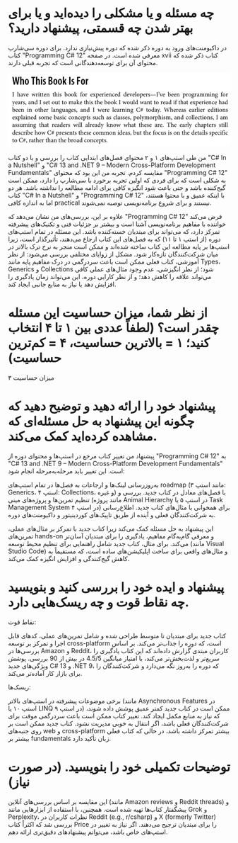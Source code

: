 # چه مسئله و یا مشکلی را دیده‌اید و یا برای بهتر شدن چه قسمتی، پیشنهاد دارید؟

در داکیومنت‌های ورود به دوره ذکر شده که دوره پیش‌نیازی ندارد. برای دوره سی‌شارپ کتاب "Programming C# 12" معرفی شده است. در صفحه xvii کتاب ذکر شده که محتوای آن برای توسعه‌دهندگانی است که تجربه قبلی دارند.

![alt text](image.png)

من طی استپ‌های ۱ و ۲ محتوای فصل‌های ابتدایی کتاب را بررسی و با دو کتاب "C# In a Nutshell" و "C# 13 and .NET 9 – Modern Cross-Platform Development Fundamentals" مقایسه کردم. تجربه من این بود که محتوای "Programming C# 12" به شکلی است که برای فردی که اولین تجربه برخورد با سی‌شارپ را دارد، ممکن است گیج‌کننده باشد و حتی باعث شود انگیزه کافی برای ادامه مطالعه را نداشته باشد. هر دو کتاب "C# In a Nutshell" و "Programming C# 12" با اینکه عمیق و با محتوا هستند، اما به اندازه کافی practical نیستند و برای شروع برنامه‌نویسی توصیه نمی‌شوند.

علاوه بر این، بررسی‌های من نشان می‌دهد که "Programming C# 12" فرض می‌کند خواننده با مفاهیم برنامه‌نویسی آشنا است و بیشتر بر جزئیات فنی و تکنیک‌های پیشرفته تمرکز دارد، که می‌تواند برای مبتدیان خسته‌کننده باشد. این مسئله در تمام استپ‌های دوره (از استپ ۱ تا ۱۱) که به فصل‌های این کتاب ارجاع می‌دهند، تأثیرگذار است، زیرا استپ‌ها بر پایه مطالعه این کتاب ساخته شده‌اند و ممکن است منجر به نرخ ترک بالاتر در میان شرکت‌کنندگان تازه‌کار شود. مشکل از زوایای مختلفی بررسی می‌شود: از نظر آموزشی، کتاب فعلی ممکن است باعث سردرگمی در درک مفاهیم پایه مانند Types، Generics و Collections شود؛ از نظر انگیزشی، عدم وجود مثال‌های عملی کافی می‌تواند علاقه را کاهش دهد؛ و از نظر کارایی دوره، این می‌تواند زمان یادگیری را افزایش دهد یا نیاز به منابع جانبی ایجاد کند.

# از نظر شما، میزان حساسیت این مسئله چقدر است؟ (لطفاً عددی بین ۱ تا ۴ انتخاب کنید؛ ۱ = بالاترین حساسیت، ۴ = کم‌ترین حساسیت)

میزان حساسیت ۳

# پیشنهاد خود را ارائه دهید و توضیح دهید که چگونه این پیشنهاد به حل مسئله‌ای که مشاهده کرده‌اید کمک می‌کند.
پیشنهاد من تغییر کتاب مرجع در استپ‌ها و محتوای دوره از "Programming C# 12" به "C# 13 and .NET 9 – Modern Cross-Platform Development Fundamentals" است. این تغییر باید مرحله‌به‌مرحله انجام شود:

به‌روزرسانی لینک‌ها و ارجاعات به فصل‌ها در تمام استپ‌های roadmap (مانند استپ ۳: Generics، استپ ۴: Collections، و غیره) با فصل‌های معادل در کتاب جدید.
بررسی و تنظیم تمرین‌ها و پروژه‌های مینی (مانند پروژه Animal Hierarchy در استپ ۵ یا Task Management System در استپ ۴) برای همخوانی با مثال‌های کتاب جدید.
اطلاع‌رسانی به شرکت‌کنندگان فعلی و آینده از طریق تاپیک‌های کوردینیتور و داکیومنت‌های دوره.

این پیشنهاد به حل مسئله کمک می‌کند زیرا کتاب جدید با تمرکز بر مثال‌های عملی، تمرین‌های hands-on و معرفی گام‌به‌گام مفاهیم، یادگیری را برای مبتدیان آسان‌تر می‌کند. برای مثال، کتاب جدید شامل راهنمایی برای تنظیم محیط توسعه (مانند Visual Studio Code) و مثال‌های واقعی برای ساخت اپلیکیشن‌های ساده است، که مستقیماً به کاهش گیج‌کنندگی و افزایش انگیزه کمک می‌کند.

# پیشنهاد و ایده خود را بررسی کنید و بنویسید چه نقاط قوت و چه ریسک‌هایی دارد.

نقاط قوت:

کتاب جدید برای مبتدیان تا متوسط طراحی شده و شامل تمرین‌های عملی، کدهای قابل اجرا و تمرکز بر توسعه cross-platform است، که دوره را جذاب‌تر می‌کند.
بر اساس بررسی‌ها در Amazon و Reddit، کاربران مبتدی گزارش داده‌اند که این کتاب یادگیری را سریع‌تر و لذت‌بخش‌تر می‌کند، با امتیاز میانگین 4.5/5 در بیش از 90 بررسی.
پوشش ویژگی‌های جدید C# 13 و .NET 9، که دوره را به‌روز نگه می‌دارد و شرکت‌کنندگان را برای بازار کار آماده‌تر می‌کند.

ریسک‌ها:

برخی موضوعات پیشرفته در استپ‌های بالاتر (مانند Asynchronous Features در استپ ۱۰ یا LINQ در استپ ۹) ممکن است در کتاب جدید کمتر عمیق پوشش داده شوند، که نیاز به منابع مکمل ایجاد کند.
تغییر کتاب ممکن است باعث سردرگمی موقت برای شرکت‌کنندگان فعلی باشد، اگر انتقال به خوبی مدیریت نشود.
کتاب جدید ممکن است بر روی جنبه‌های web و cross-platform بیشتر تمرکز داشته باشد، در حالی که کتاب فعلی بیشتر بر fundamentals زبان تأکید دارد.

# توضیحات تکمیلی خود را بنویسید. (در صورت نیاز)

این مقایسه بر اساس بررسی‌های آنلاین (مانند Amazon reviews و Reddit threads) و پیشگفتار کتاب‌ها تهیه شده است. همچنین، با استفاده از ابزارهایی مانند Grok و Perplexity، نظرات کاربران در Reddit (e.g., r/csharp) و X (formerly Twitter) بررسی شد که اکثراً کتاب Price را برای مبتدیان ترجیح می‌دهند. اگر نیاز به تغییر در استپ‌های خاص باشد، می‌توانم پیشنهادهای دقیق‌تری ارائه دهم.

